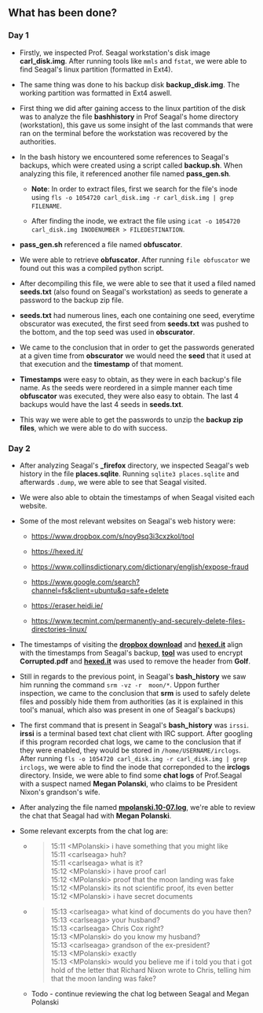 ## What has been done?

### Day 1

- Firstly, we inspected Prof. Seagal workstation's disk image **carl_disk.img**. After running tools like ```mmls``` and ```fstat```, we were able to find Seagal's linux partition (formatted in Ext4).

- The same thing was done to his backup disk **backup_disk.img**. The working partition was formatted in Ext4 aswell.

- First thing we did after gaining access to the linux partition of the disk was to analyze the file **bashhistory** in Prof Seagal's home directory (workstation), this gave us some insight of the last commands that were ran on the terminal before the workstation was recovered by the authorities.

- In the bash history we encountered some references to Seagal's backups, which were created using a script called **backup.sh**. When analyzing this file, it referenced another file named **pass_gen.sh**.  

    - **Note**: In order to extract files, first we search for the file's inode using ```fls -o 1054720 carl_disk.img -r carl_disk.img | grep FILENAME```.  

    - After finding the inode, we extract the file using ```icat -o 1054720 carl_disk.img INODENUMBER > FILEDESTINATION```.

- **pass_gen.sh** referenced a file named **obfuscator**.

- We were able to retrieve **obfuscator**. After running ```file obfuscator``` we found out this was a compiled python script.

- After decompiling this file, we were able to see that it used a filed named **seeds.txt** (also found on Seagal's workstation) as seeds to generate a password to the backup zip file.

- **seeds.txt** had numerous lines, each one containing one seed, everytime obscurator was executed, the first seed from **seeds.txt** was pushed to the bottom, and the top seed was used in **obscurator**.

- We came to the conclusion that in order to get the passwords generated at a given time from **obscurator** we would need the **seed** that it used at that execution and the **timestamp** of that moment.

- **Timestamps** were easy to obtain, as they were in each backup's file name. As the seeds were reordered in a simple manner each time **obfuscator** was executed, they were also easy to obtain. The last 4 backups would have the last 4 seeds in **seeds.txt**.

- This way we were able to get the passwords to unzip the **backup zip files**, which we were able to do with success.

### Day 2

- After analyzing Seagal's **_firefox** directory, we inspected Seagal's web history in the file  **places.sqlite**. Running ```sqlite3 places.sqlite``` and afterwards ```.dump```, we were able to see that Seagal visited.

- We were also able to obtain the timestamps of when Seagal visited each website.

- Some of the most relevant websites on Seagal's web history were:

    - https://www.dropbox.com/s/noy9sq3i3cxzkol/tool

    - https://hexed.it/

    - https://www.collinsdictionary.com/dictionary/english/expose-fraud

    - https://www.google.com/search?channel=fs&client=ubuntu&q=safe+delete

    - https://eraser.heidi.ie/

    - https://www.tecmint.com/permanently-and-securely-delete-files-directories-linux/

- The timestamps of visiting the [**dropbox download**](https://www.dropbox.com/s/noy9sq3i3cxzkol/tool) and [**hexed.it**](https://hexed.it/) align with the timestamps from Seagal's backup, [**tool**]((https://www.dropbox.com/s/noy9sq3i3cxzkol/tool)) was used to encrypt **Corrupted.pdf** and [**hexed.it**](https://hexed.it/) was used to remove the header from **Golf**.

- Still in regards to the previous point, in Seagal's **bash_history** we saw him running the command ```srm -vz -r  moon/*```. Uppon further inspection, we came to the conclusion that **srm** is used to safely delete files and possibly hide them from authorities (as it is explained in this tool's manual, which also was present in one of Seagal's backups)

- The first command that is present in Seagal's **bash_history** was ```irssi```. **irssi** is a terminal based text chat client with IRC support. After googling if this program recorded chat logs, we came to the conclusion that if they were enabled, they would be stored in ```/home/USERNAME/irclogs```. After running ```fls -o 1054720 carl_disk.img -r carl_disk.img | grep irclogs```, we were able to find the inode that correponded to the **irclogs** directory. Inside, we were able to find some **chat logs** of Prof.Seagal with a suspect named **Megan Polanski**, who claims to be President Nixon's grandson's wife.

- After analyzing the file named [**mpolanski.10-07.log**](/project2/irclogs/EFNet/mpolanski.10-07.log), we're able to review the chat that Seagal had with **Megan Polanski**.

- Some relevant excerpts from the chat log are:

    - > 15:11 \<MPolanski\> i have something that you might like  
        15:11 \<carlseaga\> huh?  
        15:11 \<carlseaga\> what is it?  
        15:12 \<MPolanski\> i have proof carl  
        15:12 \<MPolanski\> proof that the moon landing was fake  
        15:12 \<MPolanski\> its not scientific proof, its even better  
        15:12 \<MPolanski\> i have secret documents

    - > 15:13 \<carlseaga\> what kind of documents do you have then?  
        15:13 \<carlseaga\> your husband?  
        15:13 \<carlseaga\> Chris Cox right?  
        15:13 \<MPolanski\> do you know my husband?  
        15:13 \<carlseaga\> grandson of the ex-president?  
        15:13 \<MPolanski\> exactly  
        15:13 \<MPolanski\> would you believe me if i told you that i got hold of the letter that Richard Nixon wrote to Chris, telling him that the moon landing was fake?

    - Todo - continue reviewing the chat log between Seagal and Megan Polanski